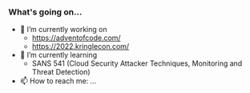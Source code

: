 ### What's going on...

- 🔭 I’m currently working on 
  -  https://adventofcode.com/
  -  https://2022.kringlecon.com/
- 🌱 I’m currently learning
  - SANS 541 (Cloud Security Attacker Techniques, Monitoring and Threat Detection)
- 📫 How to reach me: ...
